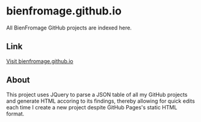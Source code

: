 # bienfromage.github.io
All BienFromage GitHub projects are indexed here.

## Link
[Visit bienfromage.github.io](https://bienfromage.github.io)
## About
This project uses JQuery to parse a JSON table of all my GitHub projects and generate HTML accoring to its findings, thereby allowing for quick edits each time I create a new project despite GitHub Pages's static HTML format.